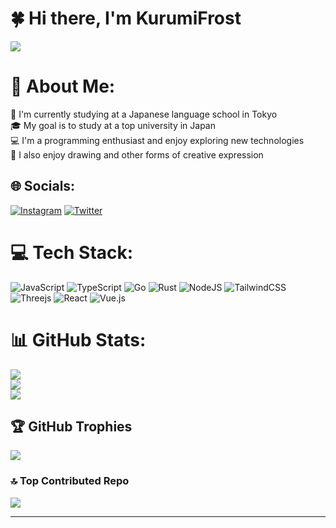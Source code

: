 # 🍀 Hi there, I'm KurumiFrost
[![](https://visitcount.itsvg.in/api?id=KurumiFrost&icon=7&color=2)](https://visitcount.itsvg.in)

# 💫 About Me:
🏢 I'm currently studying at a Japanese language school in Tokyo<br>🎓 My goal is to study at a top university in Japan<br>💻 I'm a programming enthusiast and enjoy exploring new technologies<br>🎨 I also enjoy drawing and other forms of creative expression


## 🌐 Socials:
[![Instagram](https://img.shields.io/badge/Instagram-%23E4405F.svg?logo=Instagram&logoColor=white)](https://instagram.com/kurumi_frost) [![Twitter](https://img.shields.io/badge/Twitter-%231DA1F2.svg?logo=Twitter&logoColor=white)](https://twitter.com/kurumifrost) 

# 💻 Tech Stack:
![JavaScript](https://img.shields.io/badge/javascript-%23323330.svg?style=for-the-badge&logo=javascript&logoColor=%23F7DF1E) ![TypeScript](https://img.shields.io/badge/typescript-%23007ACC.svg?style=for-the-badge&logo=typescript&logoColor=white) ![Go](https://img.shields.io/badge/go-%2300ADD8.svg?style=for-the-badge&logo=go&logoColor=white) ![Rust](https://img.shields.io/badge/rust-%23000000.svg?style=for-the-badge&logo=rust&logoColor=white) ![NodeJS](https://img.shields.io/badge/node.js-6DA55F?style=for-the-badge&logo=node.js&logoColor=white) ![TailwindCSS](https://img.shields.io/badge/tailwindcss-%2338B2AC.svg?style=for-the-badge&logo=tailwind-css&logoColor=white) ![Threejs](https://img.shields.io/badge/threejs-black?style=for-the-badge&logo=three.js&logoColor=white) ![React](https://img.shields.io/badge/react-%2320232a.svg?style=for-the-badge&logo=react&logoColor=%2361DAFB) ![Vue.js](https://img.shields.io/badge/vuejs-%2335495e.svg?style=for-the-badge&logo=vuedotjs&logoColor=%234FC08D)
# 📊 GitHub Stats:
![](https://github-readme-stats.vercel.app/api?username=KurumiFrost&theme=dark&hide_border=true&include_all_commits=true&count_private=true)<br/>
![](https://github-readme-streak-stats.herokuapp.com/?user=KurumiFrost&theme=dark&hide_border=true)<br/>
![](https://github-readme-stats.vercel.app/api/top-langs/?username=KurumiFrost&theme=dark&hide_border=true&include_all_commits=true&count_private=true&layout=compact)

## 🏆 GitHub Trophies
![](https://github-profile-trophy.vercel.app/?username=KurumiFrost&theme=matrix&no-frame=true&no-bg=true&margin-w=4)

### 🔝 Top Contributed Repo
![](https://github-contributor-stats.vercel.app/api?username=KurumiFrost&limit=5&theme=gruvbox&combine_all_yearly_contributions=true)

---
